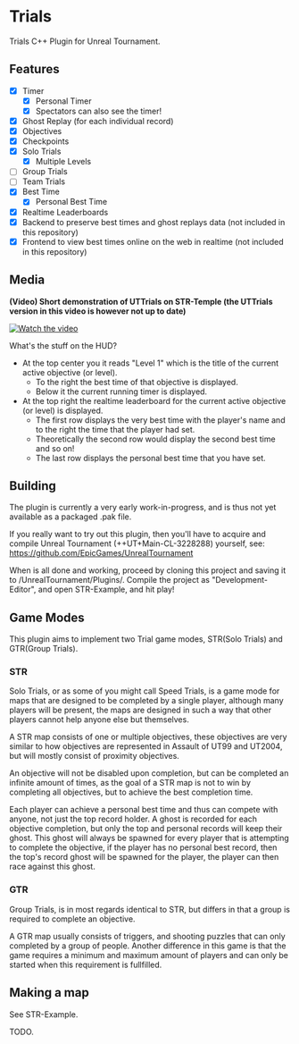 # Trials

Trials C++ Plugin for Unreal Tournament.

## Features

- [x] Timer
  - [x] Personal Timer
  - [x] Spectators can also see the timer!
- [x] Ghost Replay (for each individual record)
- [x] Objectives
- [x] Checkpoints
- [x] Solo Trials
  - [x] Multiple Levels
- [ ] Group Trials
- [ ] Team Trials
- [x] Best Time
  - [x] Personal Best Time
- [x] Realtime Leaderboards
- [x] Backend to preserve best times and ghost replays data (not included in this repository)
- [x] Frontend to view best times online on the web in realtime (not included in this repository)

## Media

**(Video) Short demonstration of UTTrials on STR-Temple (the UTTrials version in this video is however not up to date)**

[![Watch the video](https://img.youtube.com/vi/0-t2hNynSo4/maxresdefault.jpg)](https://youtu.be/0-t2hNynSo4)

What's the stuff on the HUD?

- At the top center you it reads "Level 1" which is the title of the current active objective (or level).
  - To the right the best time of that objective is displayed.
  - Below it the current running timer is displayed.
- At the top right the realtime leaderboard for the current active objective (or level) is displayed.
  - The first row displays the very best time with the player's name and to the right the time that the player had set.
  - Theoretically the second row would display the second best time and so on!
  - The last row displays the personal best time that you have set.

## Building

The plugin is currently a very early work-in-progress, and is thus not yet available as a packaged .pak file.

If you really want to try out this plugin, then you'll have to acquire and compile Unreal Tournament (++UT+Main-CL-3228288) yourself, see: https://github.com/EpicGames/UnrealTournament

When is all done and working, proceed by cloning this project and saving it to /UnrealTournament/Plugins/. Compile the project as "Development-Editor", and open STR-Example, and hit play!

## Game Modes

This plugin aims to implement two Trial game modes, STR(Solo Trials) and GTR(Group Trials).

### STR

Solo Trials, or as some of you might call Speed Trials, is a game mode for maps that are designed to be completed by a single player, although many players will be present, the maps are designed in such a way that other players cannot help anyone else but themselves.

A STR map consists of one or multiple objectives, these objectives are very similar to how objectives are represented in Assault of UT99 and UT2004, but will mostly consist of proximity objectives.

An objective will not be disabled upon completion, but can be completed an infinite amount of times, as the goal of a STR map is not to win by completing all objectives, but to achieve the best completion time. 

Each player can achieve a personal best time and thus can compete with anyone, not just the top record holder. A ghost is recorded for each objective completion, but only the top and personal records will keep their ghost. This ghost will always be spawned for every player that is attempting to complete the objective, if the player has no personal best record, then the top's record ghost will be spawned for the player, the player can then race against this ghost.

### GTR

Group Trials, is in most regards identical to STR, but differs in that a group is required to complete an objective.

A GTR map usually consists of triggers, and shooting puzzles that can only completed by a group of people.
Another difference in this game is that the game requires a minimum and maximum amount of players and can only be started when this requirement is fullfilled.


## Making a map
See STR-Example.

TODO.
